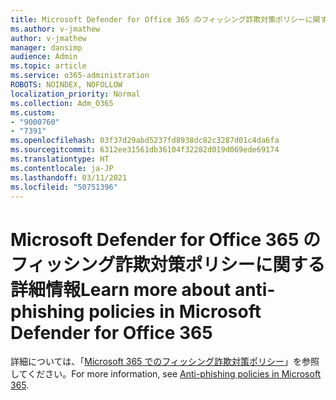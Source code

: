 ```yaml
---
title: Microsoft Defender for Office 365 のフィッシング詐欺対策ポリシーに関する詳細情報
ms.author: v-jmathew
author: v-jmathew
manager: dansimp
audience: Admin
ms.topic: article
ms.service: o365-administration
ROBOTS: NOINDEX, NOFOLLOW
localization_priority: Normal
ms.collection: Adm_O365
ms.custom:
- "9000760"
- "7391"
ms.openlocfilehash: 03f37d29abd5237fd8938dc82c3287d01c4da6fa
ms.sourcegitcommit: 6312ee31561db36104f32282d019d069ede69174
ms.translationtype: HT
ms.contentlocale: ja-JP
ms.lasthandoff: 03/11/2021
ms.locfileid: "50751396"
---
```

# <a name="learn-more-about-anti-phishing-policies-in-microsoft-defender-for-office-365"></a><span data-ttu-id="cc114-102">Microsoft Defender for Office 365 のフィッシング詐欺対策ポリシーに関する詳細情報</span><span class="sxs-lookup"><span data-stu-id="cc114-102">Learn more about anti-phishing policies in Microsoft Defender for Office 365</span></span>

<span data-ttu-id="cc114-103">詳細については、「[Microsoft 365 でのフィッシング詐欺対策ポリシー](https://go.microsoft.com/fwlink/?linkid=2092235)」を参照してください。</span><span class="sxs-lookup"><span data-stu-id="cc114-103">For more information, see [Anti-phishing policies in Microsoft 365](https://go.microsoft.com/fwlink/?linkid=2092235).</span></span>

